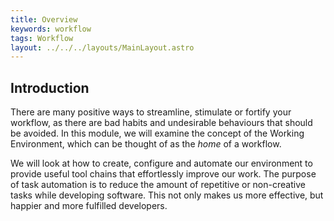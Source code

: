 ```yaml
---
title: Overview
keywords: workflow
tags: Workflow
layout: ../../../layouts/MainLayout.astro
---
```


## Introduction

There are many positive ways to streamline, stimulate or fortify your workflow, as there are bad habits and undesirable behaviours that should be avoided. In this module, we will examine the concept of the Working Environment, which can be thought of as the _home_ of a workflow.

We will look at how to create, configure and automate our environment to provide useful tool chains that effortlessly improve our work. The purpose of task automation is to reduce the amount of repetitive or non-creative tasks while developing software. This not only makes us more effective, but happier and more fulfilled developers.
